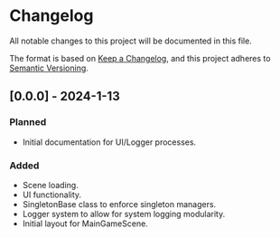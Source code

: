 # Changelog

All notable changes to this project will be documented in this file.

The format is based on [Keep a Changelog](https://keepachangelog.com/en/1.0.0/),
and this project adheres to [Semantic Versioning](https://semver.org/spec/v2.0.0.html).


## [0.0.0] - 2024-1-13
### Planned
- Initial documentation for UI/Logger processes.

### Added
- Scene loading.
- UI functionality.
- SingletonBase class to enforce singleton managers.
- Logger system to allow for system logging modularity.
- Initial layout for MainGameScene.
